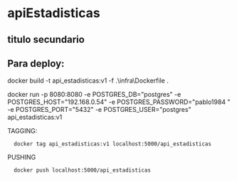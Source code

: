 # apiEstadisticas
## titulo secundario
## Para deploy:


docker build -t api_estadisticas:v1 -f .\infra\Dockerfile .

docker run -p 8080:8080 -e POSTGRES_DB="postgres" -e POSTGRES_HOST="192.168.0.54" -e POSTGRES_PASSWORD="pablo1984
" -e POSTGRES_PORT="5432" -e POSTGRES_USER="postgres"  api_estadisticas:v1

TAGGING:


      docker tag api_estadisticas:v1 localhost:5000/api_estadisticas


PUSHING


      docker push localhost:5000/api_estadisticas